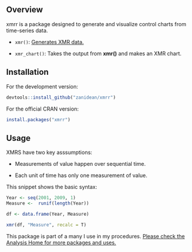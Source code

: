 Overview
---------

xmrr is a package designed to generate and visualize control charts from time-series data.

- `xmr()`: [Generates XMR data.](https://sramhc.shinyapps.io/xmrbuilder/)

- `xmr_chart()`: Takes the output from **xmr()** and makes an XMR chart.


Installation
------------

For the development version:

``` R
devtools::install_github("zanidean/xmrr")
```

For the official CRAN version:

``` R
install.packages("xmrr")
```

Usage
------------

XMRS have two key asssumptions:

* Measurements of value happen over sequential time.

* Each unit of time has only one measurement of value.

This snippet shows the basic syntax:

```R
Year <- seq(2001, 2009, 1)
Measure <-  runif(length(Year))

df <- data.frame(Year, Measure)

xmr(df, "Measure", recalc = T)

```


This package is part of a many I use in my procedures. [Please check the Analysis Home for more packages and uses.](file:///Q:/StrategicResearch/Rules%20and%20Procedures%20Folder/Checklists%20and%20procedures/Procedure%20Manual/Data%20Analysis/Home.html)